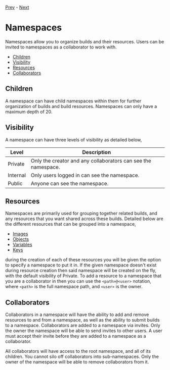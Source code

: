 [Prev](/user/builds) - [Next](/user/repos)

# Namespaces

Namespaces allow you to organize builds and their resources. Users can be
invited to namespaces as a collaborator to work with.

* [Children](#children)
* [Visibility](#visibility)
* [Resources](#resources)
* [Collaborators](#collaborators)

## Children

A namespace can have child namespaces within them for further organization
of builds and build resources. Namespaces can only have a maximum depth of 20.

## Visibility

A namespace can have three levels of visibility as detailed below,

| Level    | Description                                                   |
|----------|---------------------------------------------------------------|
| Private  | Only the creator and any collaborators can see the namespace. |
| Internal | Only users logged in can see the namespace.                   |
| Public   | Anyone can see the namespace.                                 |

## Resources

Namespaces are primarily used for grouping together related builds, and any
resources that you want shared across these builds. Detailed below are the
different resources that can be grouped into a namespace,

* [Images](/user/images)
* [Objects](/user/objects)
* [Variables](/user/variables)
* [Keys](/user/keys)

during the creation of each of these resources you will be given the option to
specify a namespace to put it in. If the given namespace doesn't exist during
resource creation then said namespace will be created on the fly, with the
default visibility of Private. To add a resource to a namespace that you are
a collaborator in then you can use the `<path>@<user>` notation, where `<path>`
is the full namespace path, and `<user>` is the owner.

## Collaborators

Collaborators in a namespace will have the ability to add and remove resources
to and from a namespace, as well as the ability to submit builds to a namespace.
Collaborators are added to a namespace via invites. Only the owner the namespace
will be able to send invites to other users. A user must accept their invite
before they are added to a namespace as a collaborator.

All collaborators will have access to the root namespace, and all of its
children. You cannot silo off collaborators into sub-namespaces. Only the owner
of the namespace will be able to remove collaborators from it.
